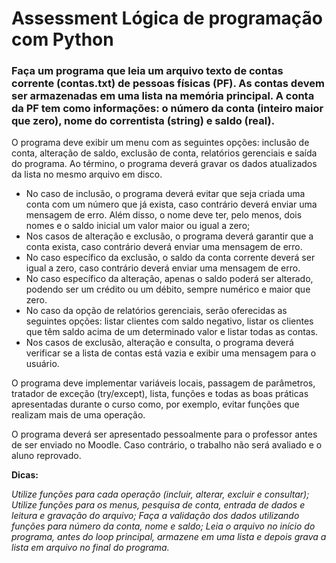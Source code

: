 # Assessment Lógica de programação com Python

### Faça um programa que leia um arquivo texto de contas corrente (contas.txt) de pessoas físicas (PF). As contas devem ser armazenadas em uma lista na memória principal. A conta da PF tem como informações: o número da conta (inteiro maior que zero), nome do correntista (string) e saldo (real).

O programa deve exibir um menu com as seguintes opções: inclusão de conta, alteração de saldo, exclusão de conta, relatórios gerenciais e saída do programa. Ao término, o programa deverá gravar os dados atualizados da lista no mesmo arquivo em disco.

- No caso de inclusão, o programa deverá evitar que seja criada uma conta com um número que já exista, caso contrário deverá enviar uma mensagem de erro. Além disso, o nome deve ter, pelo menos, dois nomes e o saldo inicial um valor maior ou igual a zero;
- Nos casos de alteração e exclusão, o programa deverá garantir que a conta exista, caso contrário deverá enviar uma mensagem de erro. 
- No caso específico da exclusão, o saldo da conta corrente deverá ser igual a zero, caso contrário deverá enviar uma mensagem de erro.
- No caso específico da alteração, apenas o saldo poderá ser alterado, podendo ser um crédito ou um débito, sempre numérico e maior que zero. 
- No caso da opção de relatórios gerenciais, serão oferecidas as seguintes opções: listar clientes com saldo negativo, listar os clientes que têm saldo acima de um determinado valor e listar todas as contas.
- Nos casos de exclusão, alteração e consulta, o programa deverá verificar se a lista de contas está vazia e exibir uma mensagem para o usuário.

O programa deve implementar variáveis locais, passagem de parâmetros, tratador de exceção (try/except), lista, funções e todas as boas práticas apresentadas durante o curso como, por exemplo, evitar funções que realizam mais de uma operação.

O programa deverá ser apresentado pessoalmente para o professor antes de ser enviado no Moodle. Caso contrário, o trabalho não será avaliado e o aluno reprovado.

**Dicas:**

*Utilize funções para cada operação (incluir, alterar, excluir e consultar);*
*Utilize funções para os menus, pesquisa de conta, entrada de dados e leitura e gravação do arquivo;*
*Faça a validação dos dados utilizando funções para número da conta, nome e saldo;*
*Leia o arquivo no início do programa, antes do loop principal, armazene em uma lista e depois grava a lista em arquivo no final do programa.*
